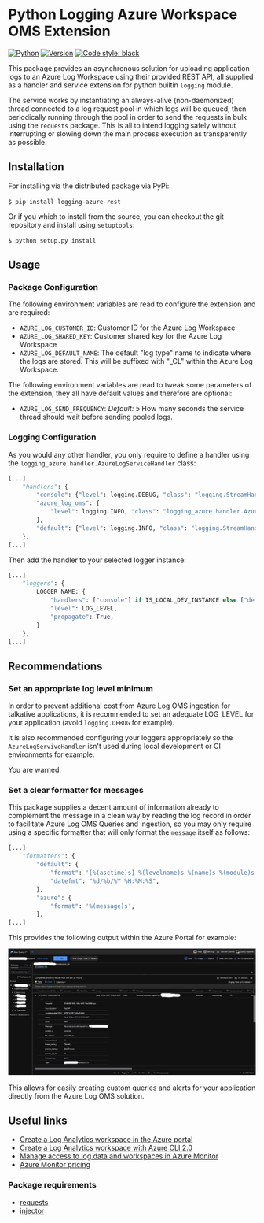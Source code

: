 # Python Logging Azure Workspace OMS Extension

[![Python](https://img.shields.io/pypi/pyversions/logging-azure-rest.svg)](https://pypi.python.org/pypi/logging-azure-rest)
[![Version](http://img.shields.io/pypi/v/logging-azure-rest.svg)](https://pypi.python.org/pypi/logging-azure-rest)
[![Code style: black](https://img.shields.io/badge/code%20style-black-000000.svg)](https://github.com/psf/black)

This package provides an asynchronous solution for uploading application logs to an Azure Log Workspace using their
provided REST API, all supplied as a handler and service extension for python builtin `logging` module.

The service works by instantiating an always-alive (non-daemonized) thread connected to a log request pool in which
logs will be queued, then periodically running through the pool in order to send the requests in bulk
using the `requests` package. This is all to intend logging safely without interrupting or slowing down the main
process execution as transparently as possible.

## Installation

For installing via the distributed package via PyPi:

`$ pip install logging-azure-rest`

Or if you which to install from the source, you can checkout the git repository and install using `setuptools`:

`$ python setup.py install`

## Usage

### Package Configuration

The following environment variables are read to configure the extension and are required:

- `AZURE_LOG_CUSTOMER_ID`: Customer ID for the Azure Log Workspace
- `AZURE_LOG_SHARED_KEY`: Customer shared key for the Azure Log Workspace
- `AZURE_LOG_DEFAULT_NAME`: The default "log type" name to indicate where the logs are stored.
This will be suffixed with "_CL" within the Azure Log Workspace.

The following environment variables are read to tweak some parameters of the extension,
they all have default values and therefore are optional:

- `AZURE_LOG_SEND_FREQUENCY`: *Default: 5* How many seconds the service thread should wait before sending pooled logs.

### Logging Configuration

As you would any other handler, you only require to define a handler using the
`logging_azure.handler.AzureLogServiceHandler` class:

```python
[...]
    "handlers": {
        "console": {"level": logging.DEBUG, "class": "logging.StreamHandler", "formatter": "colorize"},
        "azure_log_oms": {
            "level": logging.INFO, "class": "logging_azure.handler.AzureLogServiceHandler", "formatter": "azure"
        },
        "default": {"level": logging.INFO, "class": "logging.StreamHandler", "formatter": "default"},
    },
[...]
```

Then add the handler to your selected logger instance:

```python
[...]
    "loggers": {
        LOGGER_NAME: {
            "handlers": ["console"] if IS_LOCAL_DEV_INSTANCE else ["default", "azure_log_oms"],
            "level": LOG_LEVEL,
            "propagate": True,
        }
    },
[...]
```

## Recommendations

### Set an appropriate log level minimum

In order to prevent additional cost from Azure Log OMS ingestion for talkative applications, it is recommended to set
an adequate LOG_LEVEL for your application (avoid `logging.DEBUG` for example).

It is also recommended configuring your loggers appropriately so the `AzureLogServiveHandler` isn't used during
local development or CI environments for example.

You are warned.

### Set a clear formatter for messages

This package supplies a decent amount of information already to complement the message in a clean way by reading the
log record in order to facilitate Azure Log OMS Queries and ingestion, so you may only require using a specific
formatter that will only format the `message` itself as follows:

```python
[...]
    "formatters": {
        "default": {
            "format": '[%(asctime)s] %(levelname)s %(name)s %(module)s "%(message)s"',
            "datefmt": "%d/%b/%Y %H:%M:%S",
        },
        "azure": {
            "format": '%(message)s',
        },
[...]
```

This provides the following output within the Azure Portal for example:

![AzureLogOMSExample](https://github.com/Exelscior/logging-azure-rest/blob/master/resources/log_azure_example.jpg)

This allows for easily creating custom queries and alerts for your application directly from the Azure Log OMS
solution.

## Useful links

- [Create a Log Analytics workspace in the Azure portal](https://docs.microsoft.com/en-us/azure/azure-monitor/learn/quick-create-workspace)
- [Create a Log Analytics workspace with Azure CLI 2.0](https://docs.microsoft.com/en-us/azure/azure-monitor/learn/quick-create-workspace-cli)
- [Manage access to log data and workspaces in Azure Monitor](https://docs.microsoft.com/en-us/azure/azure-monitor/platform/manage-access)
- [Azure Monitor pricing](https://azure.microsoft.com/en-us/pricing/details/monitor/)

### Package requirements

- [requests](https://github.com/psf/requests)
- [injector](https://github.com/alecthomas/injector)

